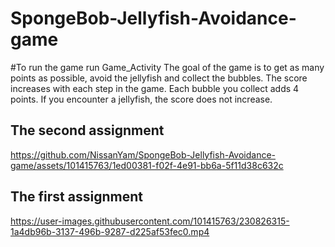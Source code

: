 # SpongeBob-Jellyfish-Avoidance-game

#To run the game run Game_Activity
The goal of the game is to get as many points as possible, avoid the jellyfish and collect the bubbles.
The score increases with each step in the game.
Each bubble you collect adds 4 points.
If you encounter a jellyfish, the score does not increase.

## The second assignment
https://github.com/NissanYam/SpongeBob-Jellyfish-Avoidance-game/assets/101415763/1ed00381-f02f-4e91-bb6a-5f11d38c632c

## The first assignment
https://user-images.githubusercontent.com/101415763/230826315-1a4db96b-3137-496b-9287-d225af53fec0.mp4



